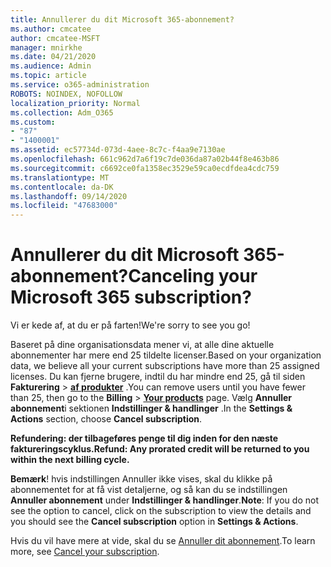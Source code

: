 ```yaml
---
title: Annullerer du dit Microsoft 365-abonnement?
ms.author: cmcatee
author: cmcatee-MSFT
manager: mnirkhe
ms.date: 04/21/2020
ms.audience: Admin
ms.topic: article
ms.service: o365-administration
ROBOTS: NOINDEX, NOFOLLOW
localization_priority: Normal
ms.collection: Adm_O365
ms.custom:
- "87"
- "1400001"
ms.assetid: ec57734d-073d-4aee-8c7c-f4aa9e7130ae
ms.openlocfilehash: 661c962d7a6f19c7de036da87a02b44f8e463b86
ms.sourcegitcommit: c6692ce0fa1358ec3529e59ca0ecdfdea4cdc759
ms.translationtype: MT
ms.contentlocale: da-DK
ms.lasthandoff: 09/14/2020
ms.locfileid: "47683000"
---
```

# <a name="canceling-your-microsoft-365-subscription"></a><span data-ttu-id="33b49-102">Annullerer du dit Microsoft 365-abonnement?</span><span class="sxs-lookup"><span data-stu-id="33b49-102">Canceling your Microsoft 365 subscription?</span></span>

<span data-ttu-id="33b49-103">Vi er kede af, at du er på farten!</span><span class="sxs-lookup"><span data-stu-id="33b49-103">We're sorry to see you go!</span></span>
  
<span data-ttu-id="33b49-104">Baseret på dine organisationsdata mener vi, at alle dine aktuelle abonnementer har mere end 25 tildelte licenser.</span><span class="sxs-lookup"><span data-stu-id="33b49-104">Based on your organization data, we believe all your current subscriptions have more than 25 assigned licenses.</span></span> <span data-ttu-id="33b49-105">Du kan fjerne brugere, indtil du har mindre end 25, gå til siden **Fakturering** \> **[af produkter](https://go.microsoft.com/fwlink/p/?linkid=842054)** .</span><span class="sxs-lookup"><span data-stu-id="33b49-105">You can remove users until you have fewer than 25, then go to the **Billing** \> **[Your products](https://go.microsoft.com/fwlink/p/?linkid=842054)** page.</span></span> <span data-ttu-id="33b49-106">Vælg **Annuller abonnement**i sektionen **Indstillinger & handlinger** .</span><span class="sxs-lookup"><span data-stu-id="33b49-106">In the **Settings & Actions** section, choose **Cancel subscription**.</span></span>
 
<span data-ttu-id="33b49-107">**Refundering: der tilbageføres penge til dig inden for den næste faktureringscyklus.**</span><span class="sxs-lookup"><span data-stu-id="33b49-107">**Refund: Any prorated credit will be returned to you within the next billing cycle.**</span></span> 

<span data-ttu-id="33b49-108">**Bemærk**! hvis indstillingen Annuller ikke vises, skal du klikke på abonnementet for at få vist detaljerne, og så kan du se indstillingen **Annuller abonnement** under **Indstillinger & handlinger**.</span><span class="sxs-lookup"><span data-stu-id="33b49-108">**Note**: If you do not see the option to cancel, click on the subscription to view the details and you should see the **Cancel subscription** option in **Settings & Actions**.</span></span> 

<span data-ttu-id="33b49-109">Hvis du vil have mere at vide, skal du se [Annuller dit abonnement](https://docs.microsoft.com/microsoft-365/commerce/subscriptions/cancel-your-subscription).</span><span class="sxs-lookup"><span data-stu-id="33b49-109">To learn more, see [Cancel your subscription](https://docs.microsoft.com/microsoft-365/commerce/subscriptions/cancel-your-subscription).</span></span>
